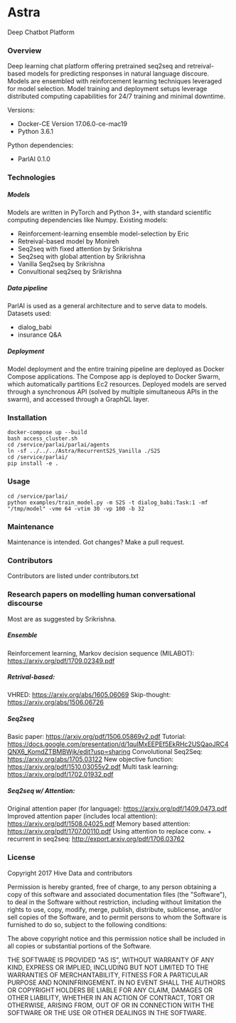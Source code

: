 # Astra
Deep Chatbot Platform

### Overview
Deep learning chat platform offering pretrained seq2seq and retreival-based models for predicting responses in natural language discoure. Models are ensembled with reinforcement learning techniques leveraged for model selection. Model training and deployment setups leverage distributed computing capabilities for 24/7 training and minimal downtime.

Versions:
* Docker-CE Version 17.06.0-ce-mac19
* Python 3.6.1

Python dependencies:
* ParlAI 0.1.0

### Technologies

##### Models
Models are written in PyTorch and Python 3+, with standard scientific computing dependencies like Numpy.
Existing models:
* Reinforcement-learning ensemble model-selection by Eric
* Retreival-based model by Monireh
* Seq2seq with fixed attention by Srikrishna
* Seq2seq with global attention by Srikrishna
* Vanilla Seq2seq by Srikrishna
* Convultional seq2seq by Srikrishna

##### Data pipeline
ParlAI is used as a general architecture and to serve data to models.
Datasets used:
* dialog_babi
* insurance Q&A

##### Deployment
Model deployment and the entire training pipeline are deployed as Docker Compose applications. The Compose app is deployed to Docker Swarm, which automatically partitions Ec2 resources. Deployed models are served through a synchronous API (solved by multiple simultaneous APIs in the swarm), and accessed through a GraphQL layer.

### Installation
```
docker-compose up --build
bash access_cluster.sh
cd /service/parlai/parlai/agents
ln -sf ../../../Astra/RecurrentS2S_Vanilla ./S2S
cd /service/parlai/
pip install -e .
```

### Usage
```
cd /service/parlai/
python examples/train_model.py -m S2S -t dialog_babi:Task:1 -mf "/tmp/model" -vme 64 -vtim 30 -vp 100 -b 32
```

### Maintenance 
Maintenance is intended. Got changes? Make a pull request.

### Contributors
Contributors are listed under contributors.txt

### Research papers on modelling human conversational discourse
Most are as suggested by Srikrishna.

##### Ensemble
Reinforcement learning, Markov decision sequence (MILABOT): https://arxiv.org/pdf/1709.02349.pdf

##### Retrival-based:
VHRED: https://arxiv.org/abs/1605.06069
Skip-thought: https://arxiv.org/abs/1506.06726

##### Seq2seq
Basic paper: https://arxiv.org/pdf/1506.05869v2.pdf
Tutorial:  https://docs.google.com/presentation/d/1quIMxEEPEf5EkRHc2USQaoJRC4QNX6_KomdZTBMBWjk/edit?usp=sharing
Convolutional Seq2Seq: https://arxiv.org/abs/1705.03122 
New objective function: https://arxiv.org/pdf/1510.03055v2.pdf
Multi task learning: https://arxiv.org/pdf/1702.01932.pdf

##### Seq2seq w/ Attention:
Original attention paper (for language): https://arxiv.org/pdf/1409.0473.pdf 
Improved attention paper (includes local attention):  https://arxiv.org/pdf/1508.04025.pdf 
Memory based attention: https://arxiv.org/pdf/1707.00110.pdf 
Using attention to replace conv. + recurrent in seq2seq: http://export.arxiv.org/pdf/1706.03762 

### License
Copyright 2017 Hive Data and contributors

Permission is hereby granted, free of charge, to any person obtaining a copy of this software and associated documentation files (the "Software"), to deal in the Software without restriction, including without limitation the rights to use, copy, modify, merge, publish, distribute, sublicense, and/or sell copies of the Software, and to permit persons to whom the Software is furnished to do so, subject to the following conditions:

The above copyright notice and this permission notice shall be included in all copies or substantial portions of the Software.

THE SOFTWARE IS PROVIDED "AS IS", WITHOUT WARRANTY OF ANY KIND, EXPRESS OR IMPLIED, INCLUDING BUT NOT LIMITED TO THE WARRANTIES OF MERCHANTABILITY, FITNESS FOR A PARTICULAR PURPOSE AND NONINFRINGEMENT. IN NO EVENT SHALL THE AUTHORS OR COPYRIGHT HOLDERS BE LIABLE FOR ANY CLAIM, DAMAGES OR OTHER LIABILITY, WHETHER IN AN ACTION OF CONTRACT, TORT OR OTHERWISE, ARISING FROM, OUT OF OR IN CONNECTION WITH THE SOFTWARE OR THE USE OR OTHER DEALINGS IN THE SOFTWARE.

